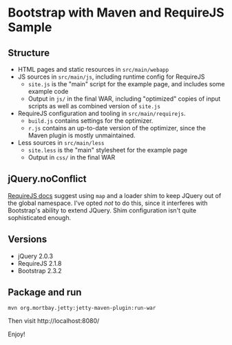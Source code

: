 # Bootstrap with Maven and RequireJS Sample

## Structure

* HTML pages and static resources in `src/main/webapp`
* JS sources in `src/main/js`, including runtime config for RequireJS
    * `site.js` is the "main" script for the example page, and includes some
      example code
    * Output in `js/` in the final WAR, including "optimized" copies of input
      scripts as well as combined version of `site.js`
* RequireJS configuration and tooling in `src/main/requirejs`.
    * `build.js` contains settings for the optimizer.
    * `r.js` contains an up-to-date version of the optimizer, since the Maven
      plugin is mostly unmaintained.
* Less sources in `src/main/less`
    * `site.less` is the "main" stylesheet for the example page
    * Output in `css/` in the final WAR

## jQuery.noConflict

[RequireJS docs](http://requirejs.org/docs/jquery.html) suggest using `map`
and a loader shim to keep JQuery out of the global namespace. I've opted _not_
to do this, since it interferes with Bootstrap's ability to extend JQuery.
Shim configuration isn't quite sophisticated enough.

## Versions

* jQuery 2.0.3
* RequireJS 2.1.8
* Bootstrap 2.3.2

## Package and run

    mvn org.mortbay.jetty:jetty-maven-plugin:run-war

Then visit http://localhost:8080/

Enjoy!